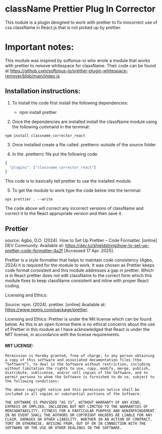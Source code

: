 # className Prettier Plug In Corrector
This nodule is a plugin designed to work with prettier to fix inncorrect use of css className in React.js that is not picked up by prettier.

# Important notes:
This module was inspired by softonus-io who wrote a module that works with prettier to remove whitespace for className. Their code can be found at https://github.com/softonus-io/prettier-plugin-whitespace-remover/blob/main/index.js

## Installation instructions:

1. To install the code first install the following dependencies:
    
    - npm install prettier
2. Once the dependencies are installed install the className module using the following command in the terminal:
```
npm install classname_corrector_react
```


3. Once installed create a file called .prettierrc outside of the source folder

4. In the .prettierrc file put the following code
```JavaScript
{
  "plugins": ["classname_corrector_react"]
}
```
This code is to basically tell prettier to use the installed module.

5. To get the module to work type the code below into the terminal:
```
npx prettier . --write
``` 
The code above will correct any incorrect versions of className and correct it to the React appropriate version and then save it. 

## Prettier

source: 
Agbo, D.O. (2024). How to Set Up Prettier – Code Formatter. [online] DEV Community. Available at: https://dev.to/shieldstring/how-to-set-up-prettier-code-formatter-4a2f [Accessed 17 Apr. 2025].

Prettier is a style formatter that helps to maintain code consistency (Agbo, 2024) it is required for the module to work. It was chosen as Prettier keeps code format consistent and this module addresses a gap in prettier. Which is in React prettier does not edit className to the correct form which this module fixes to keep className consistent and inline with proper React coding.

Licensing and Ethics:

Source: npm. (2024). prettier. [online] Available at: https://www.npmjs.com/package/prettier.

Licensing and Ethics: Prettier is under the Mit license which can be found below. As this is an open license there is no ethical concerns about the use of Prettier in this module as I have acknowledged that React is under the MIT license, in accordance with the license requirements.

#### MIT LICENSE:

```
Permission is hereby granted, free of charge, to any person obtaining a copy of this software and associated documentation files (the “Software”), to deal in the Software without restriction, including without limitation the rights to use, copy, modify, merge, publish, distribute, sublicense, and/or sell copies of the Software, and to permit persons to whom the Software is furnished to do so, subject to the following conditions:

The above copyright notice and this permission notice shall be included in all copies or substantial portions of the Software.

THE SOFTWARE IS PROVIDED “AS IS”, WITHOUT WARRANTY OF ANY KIND, EXPRESS OR IMPLIED, INCLUDING BUT NOT LIMITED TO THE WARRANTIES OF MERCHANTABILITY, FITNESS FOR A PARTICULAR PURPOSE AND NONINFRINGEMENT. IN NO EVENT SHALL THE AUTHORS OR COPYRIGHT HOLDERS BE LIABLE FOR ANY CLAIM, DAMAGES OR OTHER LIABILITY, WHETHER IN AN ACTION OF CONTRACT, TORT OR OTHERWISE, ARISING FROM, OUT OF OR IN CONNECTION WITH THE SOFTWARE OR THE USE OR OTHER DEALINGS IN THE SOFTWARE.
```